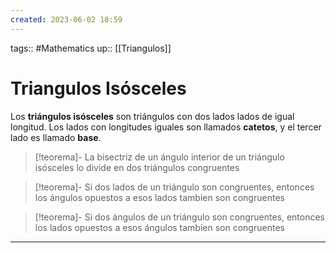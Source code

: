 ```yaml
---
created: 2023-06-02 18:59
---
```

tags:: #Mathematics 
up:: [[Triangulos]]
# Triangulos Isósceles
Los **triángulos isósceles** son triángulos con dos lados lados de igual longitud. Los lados con longitudes iguales son llamados **catetos**, y el tercer lado es llamado **base**.

> [!teorema]-
> La bisectriz de un ángulo interior de un triángulo isósceles lo divide en dos triángulos congruentes

> [!teorema]-
> Si dos lados de un triángulo son congruentes, entonces los ángulos opuestos a esos lados tambien son congruentes

> [!teorema]-
> Si dos ángulos de un triángulo son congruentes, entonces los lados opuestos a esos ángulos tambien son congruentes

___
